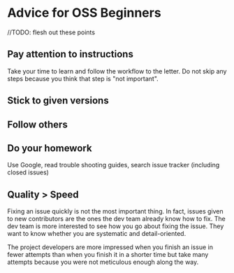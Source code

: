 # Advice for OSS Beginners

//TODO: flesh out these points


## Pay attention to instructions

Take your time to learn and follow the workflow to the letter. 
Do not skip any steps because you think that step is "not important". 

## Stick to given versions

## Follow others

## Do your homework

Use Google, read trouble shooting guides, search issue tracker (including closed issues)

## Quality > Speed

Fixing an issue quickly is not the most important thing. In fact, issues given to new contributors are the ones 
the dev team already know how to fix. The dev team is more interested to see how you go about fixing the issue. 
They want to know whether you are systematic and detail-oriented.
 
The project developers are more impressed when you finish an issue in fewer attempts than when you finish it 
in a shorter time but take many attempts because you were not meticulous enough along the way.